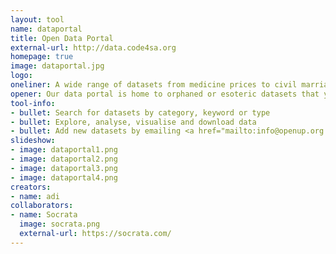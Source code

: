 ```yaml
---
layout: tool
name: dataportal
title: Open Data Portal
external-url: http://data.code4sa.org
homepage: true
image: dataportal.jpg
logo: 
oneliner: A wide range of datasets from medicine prices to civil marriages
opener: Our data portal is home to orphaned or esoteric datasets that you might find difficult to find elsewhere.
tool-info:
- bullet: Search for datasets by category, keyword or type
- bullet: Explore, analyse, visualise and download data
- bullet: Add new datasets by emailing <a href="mailto:info@openup.org.za">info@openup.org.za</a>
slideshow:
- image: dataportal1.png
- image: dataportal2.png
- image: dataportal3.png
- image: dataportal4.png
creators:
- name: adi
collaborators:
- name: Socrata
  image: socrata.png
  external-url: https://socrata.com/
---
```

